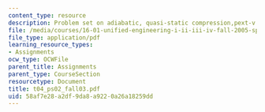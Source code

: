 ```yaml
---
content_type: resource
description: Problem set on adiabatic, quasi-static compression,pext-v diagram.
file: /media/courses/16-01-unified-engineering-i-ii-iii-iv-fall-2005-spring-2006/58af7e28a2df9da8a9220a26a18259dd_t04_ps02_fall03.pdf
file_type: application/pdf
learning_resource_types:
- Assignments
ocw_type: OCWFile
parent_title: Assignments
parent_type: CourseSection
resourcetype: Document
title: t04_ps02_fall03.pdf
uid: 58af7e28-a2df-9da8-a922-0a26a18259dd
---
```

